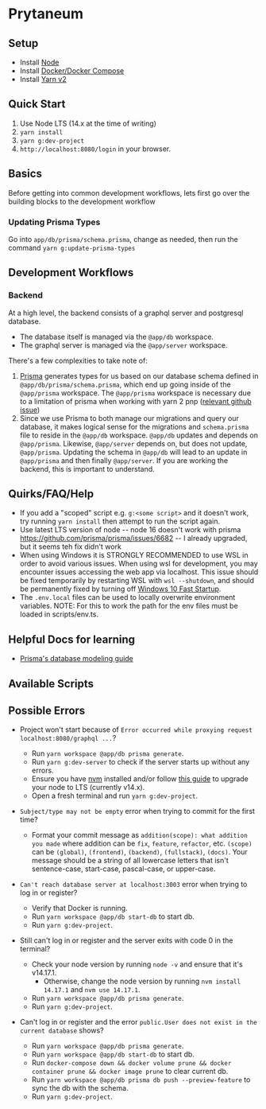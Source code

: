 # Prytaneum

## Setup

-   Install [Node](https://nodejs.org/en/download/)
-   Install [Docker/Docker Compose](https://docs.docker.com/compose/install/)
-   Install [Yarn v2](https://yarnpkg.com/getting-started)

## Quick Start

1. Use Node LTS (14.x at the time of writing)
2. `yarn install`
3. `yarn g:dev-project`
4. `http://localhost:8080/login` in your browser.

## Basics

Before getting into common development workflows, lets first go over the building blocks to the development workflow

### Updating Prisma Types

Go into `app/db/prisma/schema.prisma`, change as needed, then run the command `yarn g:update-prisma-types`

## Development Workflows

### Backend

At a high level, the backend consists of a graphql server and postgresql database.

-   The database itself is managed via the `@app/db` workspace.
-   The graphql server is managed via the `@app/server` workspace.

There's a few complexities to take note of:

1. [Prisma](https://www.prisma.io/) generates types for us based on our database schema defined in `@app/db/prisma/schema.prisma`, which end up going inside of the `@app/prisma` workspace. The `@app/prisma` workspace is necessary due to a limitation of prisma when working with yarn 2 pnp ([relevant github issue](https://github.com/prisma/prisma/issues/1439#issuecomment-790471739))
2. Since we use Prisma to both manage our migrations and query our database, it makes logical sense for the migrations and `schema.prisma` file to reside in the `@app/db` workspace. `@app/db` updates and depends on `@app/prisma`. Likewise, `@app/server` depends on, but does not update, `@app/prisma`. Updating the schema in `@app/db` will lead to an update in `@app/prisma` and then finally `@app/server`. If you are working the backend, this is important to understand.

## Quirks/FAQ/Help

-   If you add a "scoped" script e.g. `g:<some script>` and it doesn't work, try running `yarn install` then attempt to run the script again.
-   Use latest LTS version of node -- node 16 doesn't work with prisma https://github.com/prisma/prisma/issues/6682 -- I already upgraded, but it seems teh fix didn't work
-   When using Windows it is STRONGLY RECOMMENDED to use WSL in order to avoid various issues. When using wsl for development, you may encounter issues accessing the web app via localhost. This issue should be fixed temporarily by restarting WSL with `wsl --shutdown`, and should be permanently fixed by turning off [Windows 10 Fast Startup](https://www.tenforums.com/tutorials/4189-turn-off-fast-startup-windows-10-a.html).
-   The `.env.local` files can be used to locally overwrite environment variables. NOTE: For this to work the path for the env files must be loaded in scripts/env.ts.

## Helpful Docs for learning

-   [Prisma's database modeling guide](https://www.prisma.io/dataguide)

## Available Scripts

## Possible Errors

- Project won't start because of `Error occurred while proxying request localhost:8080/graphql ...`?
    - Run `yarn workspace @app/db prisma generate`.
    - Run `yarn g:dev-server` to check if the server starts up without any errors.
    - Ensure you have [nvm](https://github.com/nvm-sh/nvm) installed and/or follow [this guide](https://stackoverflow.com/questions/11284634/upgrade-node-js-to-the-latest-version-on-mac-os) to upgrade your node to LTS (currently v14.x).
    - Open a fresh terminal and run `yarn g:dev-project`.

- `Subject/type may not be empty` error when trying to commit for the first time?
    - Format your commit message as `addition(scope): what addition you made` where addition can be `fix`, `feature`, `refactor`, etc. `(scope)` can be `(global)`, `(frontend)`, `(backend)`, `(fullstack)`, `(docs)`. Your message should be a string of all lowercase letters that isn't sentence-case, start-case, pascal-case, or upper-case.

- `Can't reach database server at localhost:3003` error when trying to log in or register?
    - Verify that Docker is running.
    - Run `yarn workspace @app/db start-db` to start db.
    - Run `yarn g:dev-project`.

- Still can't log in or register and the server exits with code 0 in the terminal?
    - Check your node version by running `node -v` and ensure that it's v14.17.1.
        - Otherwise, change the node version by running `nvm install 14.17.1` and `nvm use 14.17.1`.
    - Run `yarn workspace @app/db prisma generate`.
    - Run `yarn g:dev-project`.

- Can't log in or register and the error `public.User does not exist in the current database` shows?
    - Run `yarn workspace @app/db prisma generate`.
    - Run `yarn workspace @app/db start-db` to start db.
    - Run `docker-compose down && docker volume prune && docker container prune && docker image prune` to clear current db.
    - Run `yarn workspace @app/db prisma db push --preview-feature` to sync the db with the schema.
    - Run `yarn g:dev-project`.